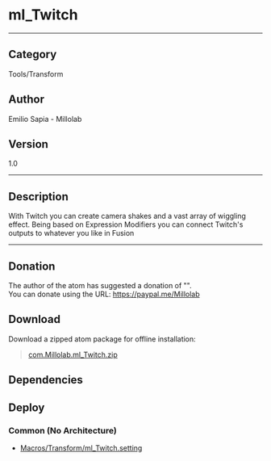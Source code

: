 # ml_Twitch
___

## Category
Tools/Transform

## Author
Emilio Sapia - Millolab

## Version
1.0

___

## Description
<p>With Twitch you can create camera shakes and a vast array of wiggling effect.
Being based on Expression Modifiers you can connect Twitch's outputs to whatever you like in Fusion </p>

___

## Donation
The author of the atom has suggested a donation of "".  
You can donate using the URL: <a href="https://paypal.me/Millolab">https://paypal.me/Millolab</a>

## Download

Download a zipped atom package for offline installation:
> [com.Millolab.ml_Twitch.zip](https://gitlab.com/WeSuckLess/Reactor/-/archive/master/Reactor-master.zip?path=Atoms/com.Millolab.ml_Twitch)  

## Dependencies

## Deploy

### Common (No Architecture)

<ul>
<li><a href="https://gitlab.com/WeSuckLess/Reactor/-/blob/master/Atoms/com.Millolab.ml_Twitch/Macros/Transform/ml_Twitch.setting?ref_type=heads">Macros/Transform/ml_Twitch.setting</a></li>
</ul>
